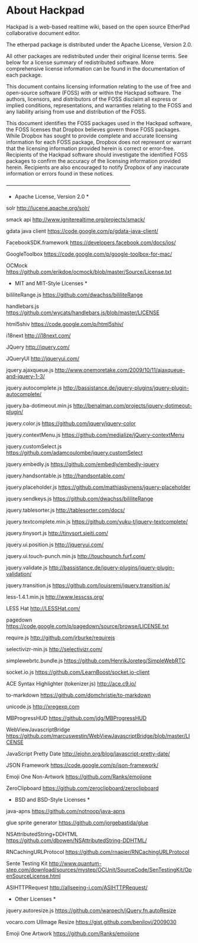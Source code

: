 # About Hackpad
Hackpad is a web-based realtime wiki, based on the open source EtherPad collaborative document editor.


The etherpad package is distributed under the Apache License, Version 2.0.

All other packages are redistributed under their original license terms.  See below for a license summary of redistributed software.  More comprehensive license information can be found in the documentation of each package.

This document contains licensing information relating to the use of free and open-source software (FOSS) with or within the Hackpad software.  The authors, licensors, and distributors of the FOSS disclaim all express or implied conditions, representations, and warranties relating to the FOSS and any liability arising from use and distribution of the FOSS.

This document identifies the FOSS packages used in the Hackpad software, the FOSS licenses that Dropbox believes govern those FOSS packages.  While Dropbox has sought to provide complete and accurate licensing information for each FOSS package, Dropbox does not represent or warrant that the licensing information provided herein is correct or error-free.  Recipients of the Hackpad software should investigate the identified FOSS packages to confirm the accuracy of the licensing information provided herein.  Recipients are also encouraged to notify Dropbox of any inaccurate information or errors found in these notices.


————————————————————————


* Apache License, Version 2.0 *

solr
http://lucene.apache.org/solr/

smack api
http://www.igniterealtime.org/projects/smack/

gdata java client
https://code.google.com/p/gdata-java-client/

FacebookSDK.framework
https://developers.facebook.com/docs/ios/

GoogleToolbox
https://code.google.com/p/google-toolbox-for-mac/

OCMock
https://github.com/erikdoe/ocmock/blob/master/Source/License.txt

* MIT and MIT-Style Licenses *

bililiteRange.js
https://github.com/dwachss/bililiteRange

handlebars.js
https://github.com/wycats/handlebars.js/blob/master/LICENSE

html5shiv
https://code.google.com/p/html5shiv/

i18next
http://i18next.com/

JQuery
http://jquery.com/

JQueryUI
http://jqueryui.com/

jquery.ajaxqueue.js
http://www.onemoretake.com/2009/10/11/ajaxqueue-and-jquery-1-3/

jquery.autocomplete.js
http://bassistance.de/jquery-plugins/jquery-plugin-autocomplete/

jquery.ba-dotimeout.min.js
http://benalman.com/projects/jquery-dotimeout-plugin/

jquery.color.js
https://github.com/jquery/jquery-color

jquery.contextMenu.js
https://github.com/medialize/jQuery-contextMenu

jquery.customSelect.js
https://github.com/adamcoulombe/jquery.customSelect

jquery.embedly.js
https://github.com/embedly/embedly-jquery

jquery.handsontable.js
http://handsontable.com/

jquery.placeholder.js
https://github.com/mathiasbynens/jquery-placeholder

jquery.sendkeys.js
https://github.com/dwachss/bililiteRange

jquery.tablesorter.js
http://tablesorter.com/docs/

jquery.textcomplete.min.js
https://github.com/yuku-t/jquery-textcomplete/

jquery.tinysort.js
http://tinysort.sjeiti.com/

jquery.ui.position.js
http://jqueryui.com/

jquery.ui.touch-punch.min.js
http://touchpunch.furf.com/

jquery.validate.js
http://bassistance.de/jquery-plugins/jquery-plugin-validation/

jquery.transition.js
https://github.com/louisremi/jquery.transition.js/

less-1.4.1.min.js
http://www.lesscss.org/

LESS Hat
http://LESSHat.com/

pagedown
https://code.google.com/p/pagedown/source/browse/LICENSE.txt

require.js
http://github.com/jrburke/requirejs

selectivizr-min.js
http://selectivizr.com/

simplewebrtc.bundle.js
https://github.com/HenrikJoreteg/SimpleWebRTC

socket.io.js
https://github.com/LearnBoost/socket.io-client

ACE Syntax Highlighter (tokenizer.js)
http://ace.c9.io/

to-markdown
https://github.com/domchristie/to-markdown

unicode.js
http://xregexp.com

MBProgressHUD
https://github.com/jdg/MBProgressHUD

WebViewJavascriptBridge
https://github.com/marcuswestin/WebViewJavascriptBridge/blob/master/LICENSE

JavaScript Pretty Date
http://ejohn.org/blog/javascript-pretty-date/

JSON Framework
https://code.google.com/p/json-framework/

Emoji One Non-Artwork
https://github.com/Ranks/emojione

ZeroClipboard
https://github.com/zeroclipboard/zeroclipboard

* BSD and BSD-Style Licenses *

java-apns
https://github.com/notnoop/java-apns

glue sprite generator
https://github.com/jorgebastida/glue

NSAttributedString+DDHTML
https://github.com/dbowen/NSAttributedString-DDHTML/

RNCachingURLProtocol
https://github.com/rnapier/RNCachingURLProtocol

Sente Testing Kit
http://www.quantum-step.com/download/sources/mystep/OCUnit/SourceCode/SenTestingKit/OpenSourceLicense.html

ASIHTTPRequest
http://allseeing-i.com/ASIHTTPRequest/

* Other Licenses *

jquery.autoresize.js
https://github.com/warpech/jQuery.fn.autoResize

vocaro.com UIImage Resize
https://gist.github.com/benilovj/2009030

Emoji One Artwork
https://github.com/Ranks/emojione




